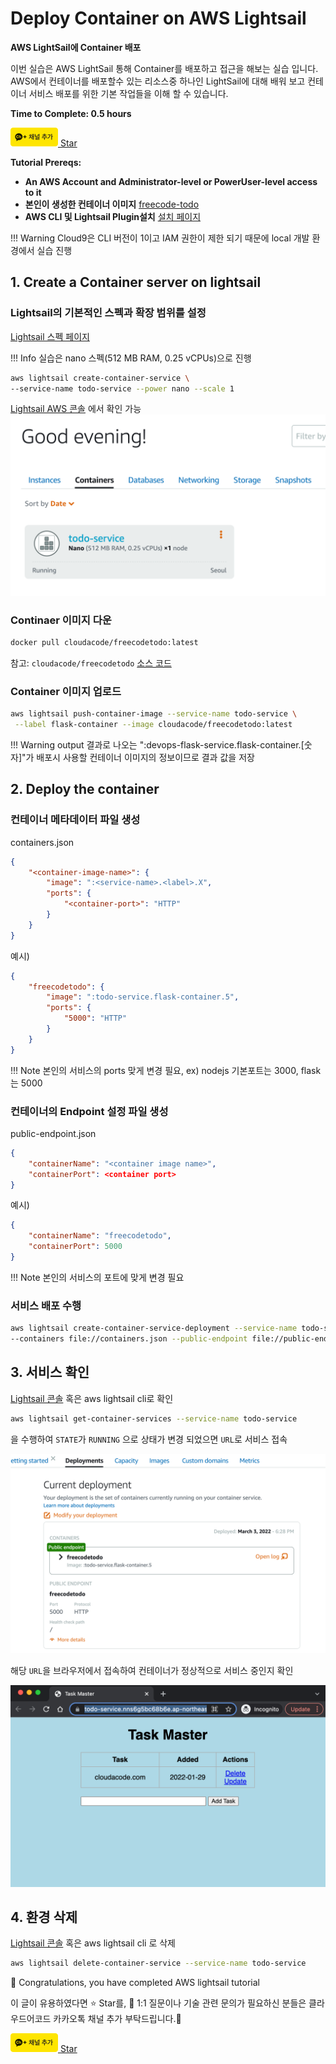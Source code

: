 # Deploy Container on AWS Lightsail

**AWS LightSail에 Container 배포**

이번 실습은 AWS LightSail 통해 Container를 배포하고 접근을 해보는 실습 입니다. AWS에서 컨테이너를 배포할수 있는 리소스중 하나인 LightSail에 대해 배워 보고 컨테이너 서비스 배포를 위한 기본 작업들을 이해 할 수 있습니다.

**Time to Complete: 0.5 hours**

<div>
<a id="channel-add-button" target="_blank" href="http://pf.kakao.com/_nxoaTs">
  <img src="../../../assets/channel_add_small.png" alt="kakao channel add button"/>
</a>
<a class="github-button" href="https://github.com/cloudacode/tutorials" data-icon="octicon-star" data-size="large" data-show-count="true" aria-label="Star cloudacode/tutorials on GitHub">Star</a>
</div>

**Tutorial Prereqs:**

* **An AWS Account and Administrator-level or PowerUser-level access to it**
* **본인이 생성한 컨테이너 이미지** [freecode-todo](https://hub.docker.com/repository/docker/cloudacode/freecodetodo)
* **AWS CLI 및 Lightsail Plugin설치**
[설치 페이지](https://lightsail.aws.amazon.com/ls/docs/en_us/articles/amazon-lightsail-install-software#install-software-aws-cli)

!!! Warning
    Cloud9은 CLI 버전이 1이고 IAM 권한이 제한 되기 때문에 local 개발 환경에서 실습 진행


## 1. Create a Container server on lightsail

### Lightsail의 기본적인 스펙과 확장 범위를 설정

[Lightsail 스펙 페이지](https://aws.amazon.com/lightsail/pricing/?nc1=h_ls)

!!! Info
        실습은 nano 스펙(512 MB RAM, 0.25 vCPUs)으로 진행

```bash
aws lightsail create-container-service \
--service-name todo-service --power nano --scale 1
```

[Lightsail AWS 콘솔](https://lightsail.aws.amazon.com/ls/webapp/home/containers) 에서 확인 가능
![lightsail-container-service](assets/lightsail-container-service.png)

### Continaer 이미지 다운

```bash
docker pull cloudacode/freecodetodo:latest
```

참고: `cloudacode/freecodetodo` [소스 코드](https://github.com/cloudacode/FlaskIntroduction)

### Container 이미지 업로드

```bash
aws lightsail push-container-image --service-name todo-service \
 --label flask-container --image cloudacode/freecodetodo:latest
```

!!! Warning
        output 결과로 나오는 ":devops-flask-service.flask-container.[숫자]"가 배포시 사용할 컨테이너 이미지의 정보이므로 결과 값을 저장

## 2. Deploy the container

### 컨테이너 메타데이터 파일 생성

containers.json
```json
{
    "<container-image-name>": {
        "image": ":<service-name>.<label>.X",
        "ports": {
            "<container-port>": "HTTP"
        }
    }
}
```

예시)
```json
{
    "freecodetodo": {
        "image": ":todo-service.flask-container.5",
        "ports": {
            "5000": "HTTP"
        }
    }
}
```

!!! Note
        본인의 서비스의 ports 맞게 변경 필요, ex) nodejs 기본포트는 3000, flask는 5000

### 컨테이너의 Endpoint 설정 파일 생성

public-endpoint.json
```json
{
    "containerName": "<container image name>",
    "containerPort": <container port>
}
```

예시)
```json
{
    "containerName": "freecodetodo",
    "containerPort": 5000
}
```

!!! Note
        본인의 서비스의 포트에 맞게 변경 필요


### 서비스 배포 수행

```bash
aws lightsail create-container-service-deployment --service-name todo-service \
--containers file://containers.json --public-endpoint file://public-endpoint.json
```

## 3. 서비스 확인

[Lightsail 콘솔](https://lightsail.aws.amazon.com/ls/webapp/home/containers) 혹은 aws lightsail cli로 확인

```bash
aws lightsail get-container-services --service-name todo-service
```
을 수행하여 `STATE`가 `RUNNING` 으로 상태가 변경 되었으면 `URL`로 서비스 접속

![lightsail-container-deployment](assets/lightsail-container-deployment.png)

해당 `URL`을 브라우저에서 접속하여 컨테이너가 정상적으로 서비스 중인지 확인

![lightsail-todo-service-ui](assets/lightsail-todo-service-ui.png)

## 4. 환경 삭제

[Lightsail 콘솔](https://lightsail.aws.amazon.com/ls/webapp/home/containers) 혹은 aws lightsail cli 로 삭제

```bash
aws lightsail delete-container-service --service-name todo-service
```

🎉 Congratulations, you have completed AWS lightsail tutorial

이 글이 유용하였다면 ⭐ Star를, 💬 1:1 질문이나 기술 관련 문의가 필요하신 분들은 클라우드어코드 카카오톡 채널 추가 부탁드립니다.🤗

<div>
<a id="channel-add-button" target="_blank" href="http://pf.kakao.com/_nxoaTs">
  <img src="../../../assets/channel_add_small.png" alt="kakao channel add button"/>
</a>
<a class="github-button" href="https://github.com/cloudacode/tutorials" data-icon="octicon-star" data-size="large" data-show-count="true" aria-label="Star cloudacode/tutorials on GitHub">Star</a>
</div>

<script async defer src="https://buttons.github.io/buttons.js"></script>
